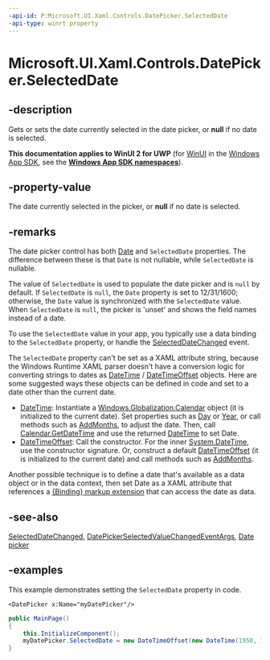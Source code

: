 ```yaml
---
-api-id: P:Microsoft.UI.Xaml.Controls.DatePicker.SelectedDate
-api-type: winrt property
---
```


<!-- Property syntax.
public IReference<DateTime> SelectedDate { get;  set; }
-->

# Microsoft.UI.Xaml.Controls.DatePicker.SelectedDate

## -description

Gets or sets the date currently selected in the date picker, or **null** if no date is selected.

**This documentation applies to WinUI 2 for UWP** (for [WinUI](/windows/apps/winui/winui3/) in the [Windows App SDK](/windows/apps/windows-app-sdk/), see the **[Windows App SDK namespaces](/windows/windows-app-sdk/api/winrt/)**).

## -property-value

The date currently selected in the picker, or **null** if no date is selected.

## -remarks

The date picker control has both [Date](datepicker_date.md) and `SelectedDate` properties. The difference between these is that `Date` is not nullable, while `SelectedDate` is nullable.

The value of `SelectedDate` is used to populate the date picker and is `null` by default. If `SelectedDate` is `null`, the `Date` property is set to 12/31/1600; otherwise, the `Date` value is synchronized with the `SelectedDate` value. When `SelectedDate` is `null`, the picker is 'unset' and shows the field names instead of a date.

To use the `SelectedDate` value in your app, you typically use a data binding to the `SelectedDate` property, or handle the [SelectedDateChanged](datepicker_selecteddatechanged.md) event.

The `SelectedDate` property can't be set as a XAML attribute string, because the Windows Runtime XAML parser doesn't have a conversion logic for converting strings to dates as [DateTime](/uwp/api/windows.foundation.datetime) / [DateTimeOffset](/dotnet/api/system.datetimeoffset?view=dotnet-uwp-10.0&preserve-view=true) objects. Here are some suggested ways these objects can be defined in code and set to a date other than the current date.

+ [DateTime](../windows.foundation/datetime.md): Instantiate a [Windows.Globalization.Calendar](../windows.globalization/calendar.md) object (it is initialized to the current date). Set properties such as [Day](../windows.globalization/calendar_day.md) or [Year](../windows.globalization/calendar_year.md), or call methods such as [AddMonths](../windows.globalization/calendar_addmonths_787442092.md), to adjust the date. Then, call [Calendar.GetDateTime](../windows.globalization/calendar_getdatetime_624256552.md) and use the returned [DateTime](../windows.foundation/datetime.md) to set Date.
+ [DateTimeOffset](/dotnet/api/system.datetimeoffset?view=dotnet-uwp-10.0&preserve-view=true): Call the  constructor. For the inner [System.DateTime](/dotnet/api/system.datetime?view=dotnet-uwp-10.0&preserve-view=true), use the  constructor signature. Or, construct a default [DateTimeOffset](/dotnet/api/system.datetimeoffset?view=dotnet-uwp-10.0&preserve-view=true) (it is initialized to the current date) and call methods such as [AddMonths](/dotnet/api/system.datetimeoffset.addmonths?view=dotnet-uwp-10.0&preserve-view=true).

Another possible technique is to define a date that's available as a data object or in the data context, then set Date as a XAML attribute that references a [{Binding} markup extension](/windows/uwp/xaml-platform/binding-markup-extension) that can access the date as data.

## -see-also

[SelectedDateChanged](datepicker_selecteddatechanged.md), [DatePickerSelectedValueChangedEventArgs](datepickerselectedvaluechangedeventargs.md), [Date picker](/windows/apps/design/controls/date-picker)

## -examples

This example demonstrates setting the `SelectedDate` property in code.

```xaml
<DatePicker x:Name="myDatePicker"/>
```

```csharp
public MainPage()
{
    this.InitializeComponent();
    myDatePicker.SelectedDate = new DateTimeOffset(new DateTime(1950, 1, 1));
}
```
